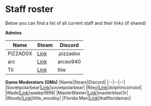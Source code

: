 # Staff roster

Below you can find a list of all current staff and their links (if shared)

**Admins**

|Name|Steam|Discord|
|--|--|--|
|PiZZAD0X|[Link](https://steamcommunity.com/id/PiZZAD0X/)|.pizzadox|
|arc|[Link](https://steamcommunity.com/profiles/76561197967191835/)|arceo940|
|Til|[Link](https://steamcommunity.com/id/TilW/)|tilw|

**Game Moderators (GMs)**
|Name|Steam|Discord|
|--|--|--|
|Sovietpolarbear|[Link](https://steamcommunity.com/profiles/76561198005813406)|sovietpolarbear|
|Riley|[Link](https://steamcommunity.com/profiles/76561198030089572)|dolphincoinslot|
|Wade|[Link](https://steamcommunity.com/id/WadeP1999/)|wadep1999|
|MasterBlaster|[Link](https://steamcommunity.com/profiles/76561198047737593/)|masterblast3r|
|Woody|[Link](https://steamcommunity.com/id/littlewoodsy/)|little_woodsy|
|Florida Man|[Link](https://steamcommunity.com/id/ThatFloridaMan/)|thatfloridaman|
